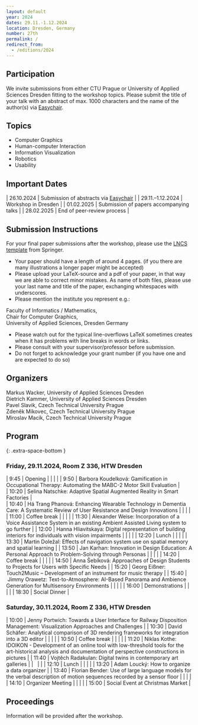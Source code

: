 ```yaml
---
layout: default
year: 2024
dates: 29.11.-1.12.2024
location: Dresden, Germany
number: 27th
permalink: /
redirect_from:
  - /editions/2024
---
```

## Participation

We invite submissions from either CTU Prague or University of Applied Sciences Dresden fitting to the workshop topics. Please submit the title of your talk with an abstract of max. 1000 characters and the name of the author(s) via [Easychair](https://easychair.org/conferences/?conf=wuv2024).

## Topics

* Computer Graphics
* Human-computer Interaction
* Information Visualization
* Robotics
* Usability

## Important Dates

| 26.10.2024 | Submission of abstracts via [Easychair](https://easychair.org/conferences/?conf=wuv2024) |
| 29.11.–1.12.2024 | Workshop in Dresden |
| 01.02.2025 | Submission of papers accompanying talks |
| 28.02.2025 | End of peer-review process | 

## Submission Instructions

For your final paper submissions after the workshop, please use the [LNCS template]( https://www.springer.com/gp/computer-science/lncs/conference-proceedings-guidelines) from Springer. 

* Your paper should have a length of around 4 pages. (if you there are many illustrations a longer paper might be accepted)
* Please upload your LaTeX-source and a pdf of your paper, in that way we are able to correct minor mistakes. As name of both files, please use your last name and title of the paper, exchanging whitespaces with underscores.
* Please mention the institute you represent e.g.:

Faculty of Informatics / Mathematics,\
Chair for Computer Graphics,\
University of Applied Sciences, Dresden Germany

* Please watch out for the typical line-overflows LaTeX sometimes creates when it has problems with line breaks in words or links.
* Please consult with your supervisor/professor before submission.
* Do not forget to acknowledge your grant number (if you have one and are expected to do so)

## Organizers

Markus Wacker, University of Applied Sciences Dresden\
Dietrich Kammer, University of Applied Sciences Dresden\
Pavel Slavik, Czech Technical University Prague\
Zdeněk Míkovec, Czech Technical University Prague\
Miroslav Macik, Czech Technical University Prague

## Program
{: .extra-space-bottom }

### Friday, 29.11.2024, Room Z 336, HTW Dresden

| 9:45 | Opening |
|   |   |
| 9:50 | Barbora Koudelková: Gamification in Occupational Therapy: Automating the MABC-2 Motor Skill Evaluation |	
| 10:20 | Selina Natschke: Adaptive Spatial Augmented Reality in Smart Factories | 	
| 10:40 | Há Trang Phanová: Enhancing Wearable Technology in Dementia Care: A Systematic Review of User Resistance and Design Innovations |
|   |   |
| 11:00 | Coffee break |
|   |   |
| 11:30 | Alexander Weise: Incorporation of a Voice Assistance System in an existing Ambient Assisted Living system to go further |	
| 12:00 | Hanna Hliavitskaya: Digital representation of building interiors for individuals with vision impairments |
|   |   |
| 12:20 | Lunch |
|   |   |
| 13:30 | Martin Doležal: Effects of navigation system use on spatial memory and spatial learning |
| 13:50 | Jan Karhan: Innovation in Design Education: A Personal Approach to Problem-Solving through Personas |
|   |   |
| 14:20 | Coffee break |
|   |   |
| 14:50 | Anna Šebíková: Approaches of Design Students to Projects for Users with Specific Needs |
| 15:20 | Georg Eißner: Touch2Music – Development of an instrument for music therapy |
| 15:40 | Jimmy Orawetz: Text-to-Atmosphere:  AI-Based Panorama and Ambience Generation for Multisensory Environments |
|   |   |
| 16:00 | Demonstrations |
|   |   |
| 18:30 | Social Dinner |

### Saturday, 30.11.2024, Room Z 336, HTW Dresden

| 10:00 | Jenny Portwich: Towards a User Interface for Railway Disposition Management: Visualization Approaches and Challenges |
| 10:30 | David Schäfer: Analytical comparison of 3D rendering frameworks for integration into a 3D editor |
|   |   |
| 10:50 | Coffee break |
|   |   |
| 11:20 | Niklas Kothe: IDOIKON - Development of an online tool with low-threshold tools for the art-historical analysis and documentation of perspective constructions in pictures |
| 11:40 | Vojtěch Radakulan: Digital twins in contemporary art galleries |
|   |   |
| 12:10 | Lunch |
|   |   |
| 13:20 | Adam Loucký: How to organize a data organizer	|
| 13:40 | Florian Bender: Use of large language models for the verbal description of motion sequences recorded by a sensor floor |
|   |   |
| 14:10 | Organizer Meeting |
|   |   |
| 15:00 | Social Event at Christmas Market |

## Proceedings

Information will be provided after the workshop.
